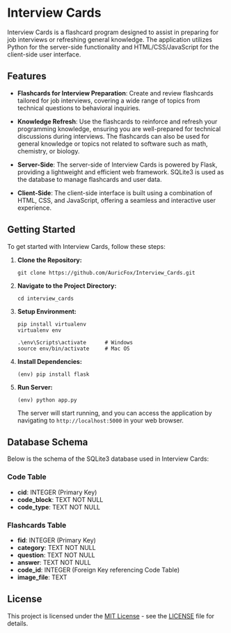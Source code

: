 # Interview Cards

Interview Cards is a flashcard program designed to assist in preparing for job interviews or refreshing general knowledge. The application utilizes Python for the server-side functionality and HTML/CSS/JavaScript for the client-side user interface.

## Features

- **Flashcards for Interview Preparation**: Create and review flashcards tailored for job interviews, covering a wide range of topics from technical questions to behavioral inquiries.

- **Knowledge Refresh**: Use the flashcards to reinforce and refresh your programming knowledge, ensuring you are well-prepared for technical discussions during interviews. The flashcards can also be used for general knowledge or topics not related to software such as math, chemistry, or 
biology.

- **Server-Side**: The server-side of Interview Cards is powered by Flask, providing a lightweight and efficient web framework. SQLite3 is used as the database to manage flashcards and user data.

- **Client-Side**: The client-side interface is built using a combination of HTML, CSS, and JavaScript, offering a seamless and interactive user experience.

## Getting Started

To get started with Interview Cards, follow these steps:

1. **Clone the Repository:**
    ```
    git clone https://github.com/AuricFox/Interview_Cards.git
    ```

2. **Navigate to the Project Directory:**
    ```
    cd interview_cards
    ```

3. **Setup Environment:**
    ```
    pip install virtualenv  
    virtualenv env

    .\env\Scripts\activate      # Windows
    source env/bin/activate     # Mac OS
    ```

4. **Install Dependencies:**
    ```
    (env) pip install flask
    ```

5. **Run Server:**
    ```
    (env) python app.py
    ```

    The server will start running, and you can access the application by navigating to `http://localhost:5000` in your web browser.

## Database Schema

Below is the schema of the SQLite3 database used in Interview Cards:

### Code Table

- **cid**: INTEGER (Primary Key)
- **code_block**: TEXT NOT NULL
- **code_type**: TEXT NOT NULL

### Flashcards Table

- **fid**: INTEGER (Primary Key)
- **category**: TEXT NOT NULL 
- **question**: TEXT NOT NULL
- **answer**: TEXT NOT NULL
- **code_id**: INTEGER (Foreign Key referencing Code Table)
- **image_file**: TEXT

## License

This project is licensed under the [MIT License](https://opensource.org/licenses/MIT) - see the [LICENSE](LICENSE) file for details.
